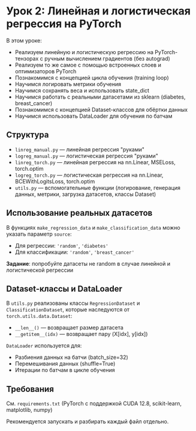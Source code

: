 # Урок 2: Линейная и логистическая регрессия на PyTorch

В этом уроке:
- Реализуем линейную и логистическую регрессию на PyTorch-тензорах с ручным вычислением градиентов (без autograd)
- Реализуем то же самое с помощью встроенных слоев и оптимизаторов PyTorch
- Познакомимся с концепцией цикла обучения (training loop)
- Научимся логировать метрики обучения
- Научимся сохранять веса и использовать state_dict
- Научимся работать с реальными датасетами из sklearn (diabetes, breast_cancer)
- Познакомимся с концепцией Dataset-классов для обёртки данных
- Научимся использовать DataLoader для обучения по батчам

## Структура
- `linreg_manual.py` — линейная регрессия "руками"
- `logreg_manual.py` — логистическая регрессия "руками"
- `linreg_torch.py` — линейная регрессия на nn.Linear, MSELoss, torch.optim
- `logreg_torch.py` — логистическая регрессия на nn.Linear, BCEWithLogitsLoss, torch.optim
- `utils.py` — вспомогательные функции (логирование, генерация данных, метрики, загрузка датасетов, классы Dataset)

## Использование реальных датасетов
В функциях `make_regression_data` и `make_classification_data` можно указать параметр `source`:
- Для регрессии: `'random'`, `'diabetes'`
- Для классификации: `'random'`, `'breast_cancer'`

**Задание**: попробуйте датасеты не random в случае линейной и логистической регрессии

## Dataset-классы и DataLoader
В `utils.py` реализованы классы `RegressionDataset` и `ClassificationDataset`, которые наследуются от `torch.utils.data.Dataset`:
- `__len__()` — возвращает размер датасета
- `__getitem__(idx)` — возвращает пару (X[idx], y[idx])

`DataLoader` используется для:
- Разбиения данных на батчи (batch_size=32)
- Перемешивания данных (shuffle=True)
- Итерации по батчам в цикле обучения
## Требования
См. `requirements.txt` (PyTorch с поддержкой CUDA 12.8, scikit-learn, matplotlib, numpy)

Рекомендуется запускать и разбирать каждый файл отдельно. 